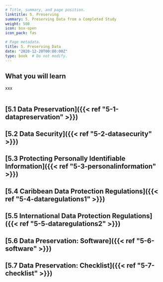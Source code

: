 ```yaml
---
# Title, summary, and page position.
linktitle: 5. Preserving
summary: 5. Preserving Data from a Completed Study
weight: 500
icon: box-open
icon_pack: fas

# Page metadata.
title: 5. Preserving Data
date: "2020-12-20T00:00:00Z"
type: book  # Do not modify.
---
```



## What you will learn
xxx
</br>
</br>

## [5.1 Data Preservation]({{< ref "5-1-datapreservation" >}})
## [5.2 Data Security]({{< ref "5-2-datasecurity" >}})
## [5.3 Protecting Personally Identifiable Information]({{< ref "5-3-personalinformation" >}})
## [5.4 Caribbean Data Protection Regulations]({{< ref "5-4-dataregulations1" >}})
## [5.5 International Data Protection Regulations]({{< ref "5-5-dataregulations2" >}})
## [5.6 Data Preservation: Software]({{< ref "5-6-software" >}})
## [5.7 Data Preservation: Checklist]({{< ref "5-7-checklist" >}})
